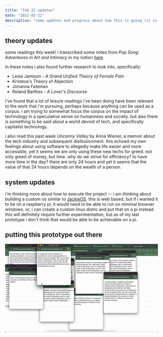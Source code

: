 ```yaml
---
title: "feb 22 updates"
date: "2022-02-22"
description: "some updates and progress about how this is going (it is not)"
---
```


## theory updates

some readings this week! i transcribed some notes from _Pop Song: Adventures in Art and Intimacy_ in my notion [here](https://samheckle.notion.site/Pop-Song-Adventures-in-Art-and-Intimacy-3cb00b44087342b99e2a30ff082a143e) 

in these notes i also found further research to look into, specifically:
* Lesie Jamison - _A Grand Unified Theory of Female Pain_
* Kristeva's Theory of Abjection
* Johanna Fateman
* Roland Barthes - _A Lover's Discourse_

i've found that a lot of leisure readings i've been doing have been relevant to the work that i'm pursuing, perhaps because anything can be used as a corpus. i am trying to somewhat focus the corpus on the impact of technology in a speculative sense on humanness and society. but also there is something to be said about a world devoid of tech, and specifically capitalist technology. 

i also read this past week _Uncanny Valley_ by Anna Wiener, a memoir about the tech industry and subsequent disillusionment. this echoed my own feelings about using software to allegedly make life easier and more accessible, yet it seems we are only using these new techs for greed. not only greed of money, but time. why do we strive for efficiency? to have more time in the day? there are only 24 hours and yet it seems that the value of that 24 hours depends on the wealth of a person. 

## system updates

i'm thinking more about how to execute the project -- i am thinking about building a custom os similar to [JackieOS](http://www.jackies.world/). this is web based, but if i wanted it to be on a raspberry pi, it would need to be able to run on minimal browser windows. or, i can create a custom linux distro and put that on a pi instead. this will definitely require further experimentation, but as of my last prototype i don't think that would be able to be achievable on a pi.

## putting this prototype out there

![](./browser-prototype.gif)